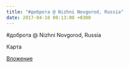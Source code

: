 ```yaml
---
title: "#доброта @ Nizhni Novgorod, Russia"
date: 2017-04-18 00:13:00 +0300
---
```


#доброта @ Nizhni Novgorod, Russia

Карта

[Вложение](/assets/vk_photos/3/Dj8brAWW0j0.jpg)
